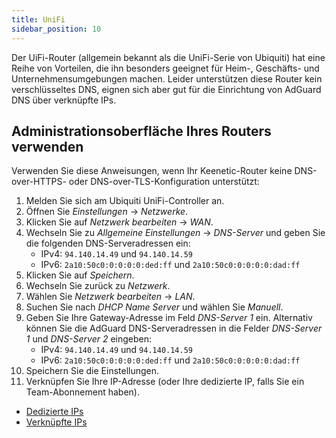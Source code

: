 ```yaml
---
title: UniFi
sidebar_position: 10
---
```


Der UiFi-Router (allgemein bekannt als die UniFi-Serie von Ubiquiti) hat eine Reihe von Vorteilen, die ihn besonders geeignet für Heim-, Geschäfts- und Unternehmensumgebungen machen. Leider unterstützen diese Router kein verschlüsseltes DNS, eignen sich aber gut für die Einrichtung von AdGuard DNS über verknüpfte IPs.

## Administrationsoberfläche Ihres Routers verwenden

Verwenden Sie diese Anweisungen, wenn Ihr Keenetic-Router keine DNS-over-HTTPS- oder DNS-over-TLS-Konfiguration unterstützt:

1. Melden Sie sich am Ubiquiti UniFi-Controller an.
2. Öffnen Sie _Einstellungen_ → _Netzwerke_.
3. Klicken Sie auf _Netzwerk bearbeiten_ → _WAN_.
4. Wechseln Sie zu _Allgemeine Einstellungen_ → _DNS-Server_ und geben Sie die folgenden DNS-Serveradressen ein:
   - IPv4: `94.140.14.49` und `94.140.14.59`
   - IPv6: `2a10:50c0:0:0:0:0:ded:ff` und `2a10:50c0:0:0:0:0:dad:ff`
5. Klicken Sie auf _Speichern_.
6. Wechseln Sie zurück zu _Netzwerk_.
7. Wählen Sie _Netzwerk bearbeiten_ → _LAN_.
8. Suchen Sie nach _DHCP Name Server_ und wählen Sie _Manuell_.
9. Geben Sie Ihre Gateway-Adresse im Feld _DNS-Server 1_ ein. Alternativ können Sie die AdGuard DNS-Serveradressen in die Felder _DNS-Server 1_ und _DNS-Server 2_ eingeben:
   - IPv4: `94.140.14.49` und `94.140.14.59`
   - IPv6: `2a10:50c0:0:0:0:0:ded:ff` und `2a10:50c0:0:0:0:0:dad:ff`
10. Speichern Sie die Einstellungen.
11. Verknüpfen Sie Ihre IP-Adresse (oder Ihre dedizierte IP, falls Sie ein Team-Abonnement haben).

- [Dedizierte IPs](private-dns/connect-devices/other-options/dedicated-ip.md)
- [Verknüpfte IPs](private-dns/connect-devices/other-options/linked-ip.md)
